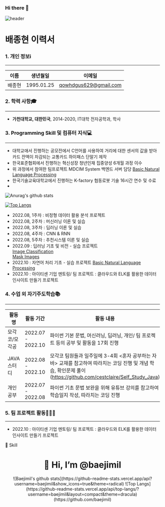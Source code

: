 ### Hi there 👋

![header](https://capsule-render.vercel.app/api?text=Hello%20BaejimilWorld!&fontColor=d6ace6)

# 배종현 이력서

### 1. 개인 정보ℹ️
***
이름 | 생년월일 | 이메일
--- | --- | --- |
배종현 | 1995.01.25 | qowhdgus629@gmail.com

### 2. 학력 사항🎓
***
* **가천대학교, 대한민국**, 2014-2020, IT대학 전자공학과, 학사

### 3. Programming Skill 및 컴퓨터 지식💻
***
* 대학교애서 진행하는 공모전에서 C언어를 사용하여 거리에 대한 센서의 값을 받아 카드 잔액이 차감되는 교통카드 하이패스 단말기 제작
* 한국표준협회에서 진행하는 혁신성장 청년인재 집중양성 6개월 과정 이수
* 위 과정에서 참여한 팀프로젝트 MDCIM System 백엔드 서버 담당 [Basic Natural Language Processing](https://github.com/cestclaire/basic_natural_language_processing)
* 한국기술교육대학교에서 진행하는 K-factory 협동로봇 기술 16시간 연수 및 수료
* 
<img src="https://github-readme-stats.vercel.app/api?username=baejimil&amp;show_icons=true&amp;theme=radical" alt="Anurag's github stats">  <a href="https://github.com/metleeha">
<p class="has-line-data" data-line-start="0" data-line-end="1"><a href="https://github.com/metleeha"><img src="https://github-readme-stats.vercel.app/api/top-langs/?username=ohbyul&amp;layout=compact&amp;theme=dracula" alt="Top Langs"></a></p>

* 2022.08, 1주차 : 비정형 데이터 활용 분석 프로젝트
* 2022.08, 2주차 : 머신러닝 이론 및 실습
* 2022.08, 3주차 : 딥러닝 이론 및 실습
* 2022.08, 4주차 : CNN & RNN
* 2022.08, 5주차 : 추천시스템 이론 및 실습
* 2022.09 : 딥러닝 기초 및 비전 - 실습 프로젝트   
[Image Classification](https://github.com/cestclaire/image_classification)   
[Mask Images](https://github.com/cestclaire/mask_images)
* 2022.10 : 자연어 처리 기초 - 실습 프로젝트 [Basic Natural Language Processing](https://github.com/cestclaire/basic_natural_language_processing)
* 2022.10 : 아이티센 기업 멘토링/ 팀 프로젝트 : 클라우드와 ELK를 활용한 데이터 인사이트 만들기 프로젝트

### 4. 수업 외 자기주도학습📚
***
활동명 | 활동 기간 | 활동 내용
--- | --- | --- |
모각코/모각공 | 2022.07 - 2022.10 | 파이썬 기본 문법, 머신러닝, 딥러닝, 개인/ 팀 프로젝트 등의 공부 및 활동을 17회 진행
JAVA 스터디 | 2022.08 - 2022.10 | 모각코 팀원들과 일주일에 3-4회 <혼자 공부하는 자바> 교재를 참고하여 따라치는 코딩 진행 및 개념 학습, 확인문제 풀이(https://github.com/cestclaire/Self_Study_Java)
개인 공부 | 2022.07 - 2022.08 | 파이썬 기초 문법 보완을 위해 유튜브 강의를 참고하여 학습일지 작성, 따라치는 코딩 진행

### 5. 팀 프로젝트 활동🧑‍🤝‍🧑
***
* 2022.10 : 아이티센 기업 멘토링/ 팀 프로젝트 : 클라우드와 ELK를 활용한 데이터 인사이트 만들기 프로젝트

:wrench: Skill



<div align=center>
<h1>👋 Hi, I’m @baejimil </h1>
</div> 
<div align=center> 
![Baejimil's github stats](https://github-readme-stats.vercel.app/api?username=baejimil&show_icons=true&theme=radical)  
![Top Langs](https://github-readme-stats.vercel.app/api/top-langs/?username=baejimil&layout=compact&theme=dracula)(https://github.com/baejimil)




 
<!--
**baejimil/baejimil** is a ✨ _special_ ✨ repository because its `README.md` (this file) appears on your GitHub profile.


- 🔭 I’m currently working on ...
- 🌱 I’m currently learning ...
- 👯 I’m looking to collaborate on ...
- 🤔 I’m looking for help with ...
- 💬 Ask me about ...
- 📫 How to reach me: ...
- 😄 Pronouns: ...
- ⚡ Fun fact: ...
-->
